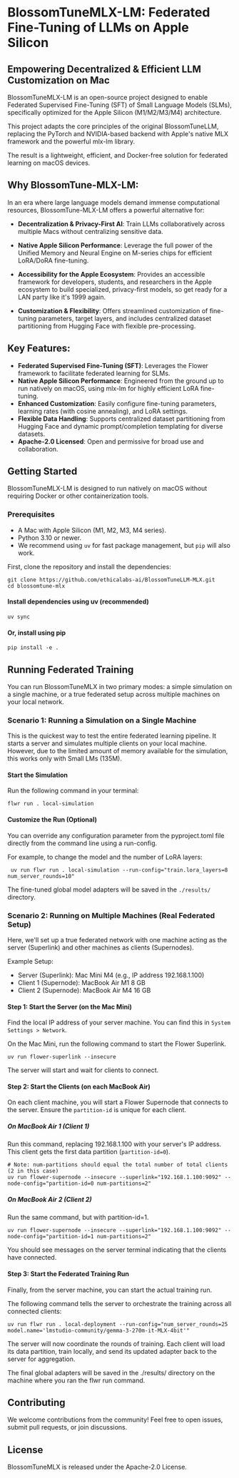 # BlossomTuneMLX-LM: Federated Fine-Tuning of LLMs on Apple Silicon


## Empowering Decentralized & Efficient LLM Customization on Mac

BlossomTuneMLX-LM is an open-source project designed to enable Federated Supervised Fine-Tuning (SFT) of Small Language Models (SLMs), specifically optimized for the Apple Silicon (M1/M2/M3/M4) architecture.

This project adapts the core principles of the original BlossomTuneLLM, replacing the PyTorch and NVIDIA-based backend with Apple's native MLX framework and the powerful mlx-lm library.

The result is a lightweight, efficient, and Docker-free solution for federated learning on macOS devices.

## Why BlossomTune-MLX-LM:

In an era where large language models demand immense computational resources, BlossomTune-MLX-LM offers a powerful alternative for:

- **Decentralization & Privacy-First AI**: Train LLMs collaboratively across multiple Macs without centralizing sensitive data.

- **Native Apple Silicon Performance**: Leverage the full power of the Unified Memory and Neural Engine on M-series chips for efficient LoRA/DoRA fine-tuning.

- **Accessibility for the Apple Ecosystem**: Provides an accessible framework for developers, students, and researchers in the Apple ecosystem to build specialized, privacy-first models, so get ready for a LAN party like it's 1999 again.

- **Customization & Flexibility**: Offers streamlined customization of fine-tuning parameters, target layers, and includes centralized dataset partitioning from Hugging Face with flexible pre-processing.

## Key Features:

- **Federated Supervised Fine-Tuning (SFT)**: Leverages the Flower framework to facilitate federated learning for SLMs.
- **Native Apple Silicon Performance**: Engineered from the ground up to run natively on macOS, using mlx-lm for highly efficient LoRA fine-tuning.
- **Enhanced Customization**: Easily configure fine-tuning parameters, learning rates (with cosine annealing), and LoRA settings.
- **Flexible Data Handling**: Supports centralized dataset partitioning from Hugging Face and dynamic prompt/completion templating for diverse datasets.
- **Apache-2.0 Licensed**: Open and permissive for broad use and collaboration.

## Getting Started

BlossomTuneMLX-LM is designed to run natively on macOS without requiring Docker or other containerization tools.

### Prerequisites

- A Mac with Apple Silicon (M1, M2, M3, M4 series).
- Python 3.10 or newer.
- We recommend using `uv` for fast package management, but `pip` will also work.

First, clone the repository and install the dependencies:

```
git clone https://github.com/ethicalabs-ai/BlossomTuneLLM-MLX.git
cd blossomtune-mlx
```

#### Install dependencies using uv (recommended)

```
uv sync
```

#### Or, install using pip

```
pip install -e .
```

## Running Federated Training

You can run BlossomTuneMLX in two primary modes: a simple simulation on a single machine, or a true federated setup across multiple machines on your local network.


### Scenario 1: Running a Simulation on a Single Machine

This is the quickest way to test the entire federated learning pipeline. It starts a server and simulates multiple clients on your local machine. However, due to the limited amount of memory available for the simulation, this works only with Small LMs (135M).

#### Start the Simulation
    
Run the following command in your terminal:

```
flwr run . local-simulation
```

#### Customize the Run (Optional)

You can override any configuration parameter from the pyproject.toml file directly from the command line using a run-config.

For example, to change the model and the number of LoRA layers:

```
 uv run flwr run . local-simulation --run-config="train.lora_layers=8 num_server_rounds=10"
 ```

The fine-tuned global model adapters will be saved in the `./results/` directory.

### Scenario 2: Running on Multiple Machines (Real Federated Setup)

Here, we'll set up a true federated network with one machine acting as the server (Superlink) and other machines as clients (Supernodes).

Example Setup:

- Server (Superlink): Mac Mini M4 (e.g., IP address 192.168.1.100)
- Client 1 (Supernode): MacBook Air M1 8 GB
- Client 2 (Supernode): MacBook Air M4 16 GB

#### Step 1: Start the Server (on the Mac Mini)

Find the local IP address of your server machine. You can find this in `System Settings > Network`.

On the Mac Mini, run the following command to start the Flower Superlink.

```
uv run flower-superlink --insecure
```

The server will start and wait for clients to connect.

#### Step 2: Start the Clients (on each MacBook Air)

On each client machine, you will start a Flower Supernode that connects to the server. Ensure the `partition-id` is unique for each client.

##### On MacBook Air 1 (Client 1)

Run this command, replacing 192.168.1.100 with your server's IP address. This client gets the first data partition (`partition-id=0`).

```
# Note: num-partitions should equal the total number of total clients (2 in this case)
uv run flower-supernode --insecure --superlink="192.168.1.100:9092" --node-config="partition-id=0 num-partitions=2"
```

##### On MacBook Air 2 (Client 2)

Run the same command, but with partition-id=1.

```
uv run flower-supernode --insecure --superlink="192.168.1.100:9092" --node-config="partition-id=1 num-partitions=2"
```

You should see messages on the server terminal indicating that the clients have connected.

#### Step 3: Start the Federated Training Run

Finally, from the server machine, you can start the actual training run.

The following command tells the server to orchestrate the training across all connected clients:

```
uv run flwr run . local-deployment --run-config="num_server_rounds=25 model.name='lmstudio-community/gemma-3-270m-it-MLX-4bit'"
```

The server will now coordinate the rounds of training. Each client will load its data partition, train locally, and send its updated adapter back to the server for aggregation.

The final global adapters will be saved in the ./results/ directory on the machine where you ran the flwr run command.

## Contributing

We welcome contributions from the community! Feel free to open issues, submit pull requests, or join discussions.

## License

BlossomTuneMLX is released under the Apache-2.0 License.
